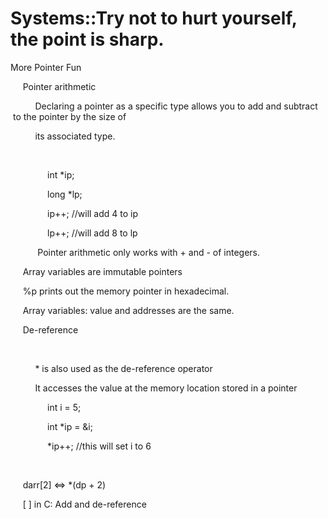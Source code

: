 # Systems::Try not to hurt yourself, the point is sharp.

More Pointer Fun

  


     Pointer arithmetic

          Declaring a pointer as a specific type allows you to add and subtract  to the pointer by the size of

          its associated type.

          

               int *ip;

               long *lp;

               ip++; //will add 4 to ip

               lp++; //will add 8 to lp

  


           Pointer arithmetic only works with + and - of integers.

  


     Array variables are immutable pointers

  


     %p prints out the memory pointer in hexadecimal.

  


     Array variables: value and addresses are the same.

  


     De-reference

          

          * is also used as the de-reference operator

          It accesses the value at the memory location stored in a pointer

  


               int i = 5;

               int *ip = &amp;i;

               *ip++; //this will set i to 6

     

     darr[2] &lt;=&gt; *(dp + 2)

  


     [ ] in C: Add and de-reference   


          
